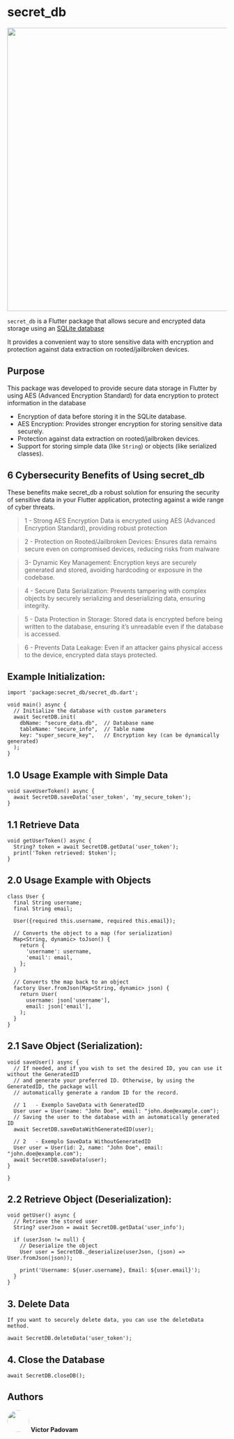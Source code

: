 # secret_db

<img src="https://i.ibb.co/DPb94w7R/Secret-DB.png" width="650"/>



`secret_db` is a Flutter package that allows secure and encrypted data storage using an [SQLite database](https://pub.dev/packages/sqflite)

It provides a convenient way to store sensitive data with encryption and protection against data extraction on rooted/jailbroken devices.

## Purpose

This package was developed to provide secure data storage in Flutter by using AES (Advanced Encryption Standard) for data encryption to protect information in the database

- Encryption of data before storing it in the SQLite database.
- AES Encryption: Provides stronger encryption for storing sensitive data securely.
- Protection against data extraction on rooted/jailbroken devices.
- Support for storing simple data (like `String`) or objects (like serialized classes).

## 6 Cybersecurity Benefits of Using secret_db

These benefits make secret_db a robust solution for ensuring the security of sensitive data in your Flutter application, protecting against a wide range of cyber threats.

> 1 - Strong AES Encryption Data is encrypted using AES (Advanced Encryption Standard), providing robust protection

> 2 - Protection on Rooted/Jailbroken Devices: Ensures data remains secure even on compromised devices, reducing risks from malware

> 3- Dynamic Key Management: Encryption keys are securely generated and stored, avoiding hardcoding or exposure in the codebase.

> 4 - Secure Data Serialization: Prevents tampering with complex objects by securely serializing and deserializing data, ensuring integrity.

> 5 -  Data Protection in Storage: Stored data is encrypted before being written to the database, ensuring it’s unreadable even if the database is accessed.

> 6 - Prevents Data Leakage: Even if an attacker gains physical access to the device, encrypted data stays protected.

  
## Example Initialization:
```
import 'package:secret_db/secret_db.dart';

void main() async {
  // Initialize the database with custom parameters
  await SecretDB.init(
    dbName: "secure_data.db",  // Database name
    tableName: "secure_info",  // Table name
    key: "super_secure_key",   // Encryption key (can be dynamically generated)
  );
}
```

## 1.0 Usage Example with Simple Data
```
void saveUserToken() async {
  await SecretDB.saveData('user_token', 'my_secure_token');
}
```
## 1.1 Retrieve Data
```
void getUserToken() async {
  String? token = await SecretDB.getData('user_token');
  print('Token retrieved: $token');
}
```
## 2.0 Usage Example with Objects
```
class User {
  final String username;
  final String email;

  User({required this.username, required this.email});

  // Converts the object to a map (for serialization)
  Map<String, dynamic> toJson() {
    return {
      'username': username,
      'email': email,
    };
  }

  // Converts the map back to an object
  factory User.fromJson(Map<String, dynamic> json) {
    return User(
      username: json['username'],
      email: json['email'],
    );
  }
}

```
## 2.1 Save Object (Serialization):
```
void saveUser() async {
  // If needed, and if you wish to set the desired ID, you can use it without the GeneratedID
  // and generate your preferred ID. Otherwise, by using the GeneratedID, the package will 
  // automatically generate a random ID for the record.

  // 1   - Exemplo SaveData with GeneratedID
  User user = User(name: "John Doe", email: "john.doe@example.com");
  // Saving the user to the database with an automatically generated ID
  await SecretDB.saveDataWithGeneratedID(user);

  // 2   - Exemplo SaveData WithoutGeneratedID
  User user = User(id: 2, name: "John Doe", email: "john.doe@example.com");
  await SecretDB.saveData(user);
}

}
```
## 2.2 Retrieve Object (Deserialization):
```
void getUser() async {
  // Retrieve the stored user
  String? userJson = await SecretDB.getData('user_info');
  
  if (userJson != null) {
    // Deserialize the object
    User user = SecretDB._deserialize(userJson, (json) => User.fromJson(json));
    
    print('Username: ${user.username}, Email: ${user.email}');
  }
}
```
## 3. Delete Data
```
If you want to securely delete data, you can use the deleteData method.

await SecretDB.deleteData('user_token');
```
## 4. Close the Database
```
await SecretDB.closeDB();
```

## Authors
[<img src="https://i.ibb.co/zh5qKCT8/1634843275524.jpg" width="50" height="50" style="width: 50px; height: 50px; border-radius: 50%; object-fit: cover;">](https://www.linkedin.com/in/victor-padovam-b4b4b715b/) **Victor Padovam**



